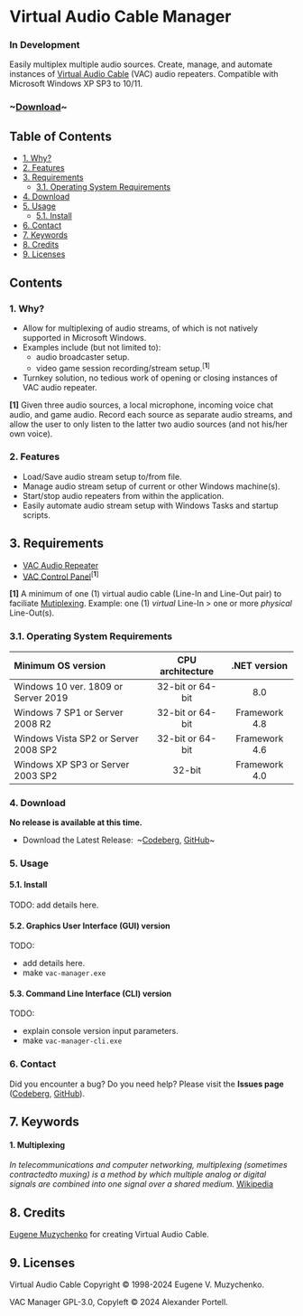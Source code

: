 # Virtual Audio Cable Manager
### In Development
Easily multiplex multiple audio sources. Create, manage, and automate
instances of [Virtual Audio Cable](#Licensing) (VAC) audio repeaters. Compatible
with Microsoft Windows XP SP3 to 10/11.

### ~[Download](#4-download)~

## Table of Contents
- [1. Why?](#1-why)
- [2. Features](#2-features)
- [3. Requirements](#3-requirements)
    - [3.1. Operating System Requirements](#31-operating-system-requirements)
- [4. Download](#4-download)
- [5. Usage](#5-usage)
    - [5.1. Install](#61-install)
- [6. Contact](#7-contact)
- [7. Keywords](#8-keywords)
- [8. Credits](#8-credits)
- [9. Licenses](#9-licenses)

## Contents
### 1. Why?
- Allow for multiplexing of audio streams, of which is not natively supported in
Microsoft Windows.
- Examples include (but not limited to):
  * audio broadcaster setup.
  * video game session recording/stream setup.<sup>[**1**]</sup>
- Turnkey solution, no tedious work of opening or closing instances of VAC
audio repeater.

**[1]** Given three audio sources, a local microphone, incoming voice chat audio,
and game audio. Record each source as separate audio streams, and allow the user
to only listen to the latter two audio sources (and not his/her own voice).

### 2. Features
- Load/Save audio stream setup to/from file.
- Manage audio stream setup of current or other Windows machine(s).
- Start/stop audio repeaters from within the application.
- Easily automate audio stream setup with Windows Tasks and startup scripts.

## 3. Requirements
- [VAC Audio Repeater](https://vac.muzychenko.net/en/repeater.htm)
- [VAC Control Panel](https://vac.muzychenko.net/en/download.htm)<sup>[**1**]</sup>

**[1]** A minimum of one (1) virtual audio cable (Line-In and Line-Out pair) to
faciliate [Mutiplexing](#1-multiplexing). Example: one (1) *virtual* Line-In > one
or more *physical* Line-Out(s).

### 3.1. Operating System Requirements
| Minimum OS version                         | CPU architecture | .NET version  |
| :---                                       | :---:            | :---:         |
| Windows 10 ver. 1809 or Server 2019        | 32-bit or 64-bit | 8.0		  	    |
| Windows 7 SP1 or Server 2008 R2            | 32-bit or 64-bit | Framework 4.8 |
| Windows Vista SP2 or Server 2008 SP2       | 32-bit or 64-bit | Framework 4.6 |
| Windows XP SP3 or Server 2003 SP2          | 32-bit           | Framework 4.0 |

### 4. Download
**No release is available at this time.**

- Download the Latest Release:&ensp;~[Codeberg][codeberg-releases],
[GitHub][github-releases]~

[codeberg-releases]: https://codeberg.org/portellam/VAC-Manager/releases/latest
[github-releases]:   https://github.com/portellam/VAC-Manager/releases/latest

### 5. Usage
#### 5.1. Install
TODO: add details here.

#### 5.2. Graphics User Interface (GUI) version
TODO:
- add details here.
- make `vac-manager.exe`

#### 5.3. Command Line Interface (CLI) version
TODO:
- explain console version input parameters.
- make `vac-manager-cli.exe`

### 6. Contact
Did you encounter a bug? Do you need help? Please visit the
**Issues page** ([Codeberg][codeberg-issues], [GitHub][github-issues]).

[codeberg-issues]: https://codeberg.org/portellam/parse-iommu-devices/issues
[github-issues]:   https://github.com/portellam/parse-iommu-devices/issues

## 7. Keywords
#### 1. Multiplexing
*In telecommunications and computer networking, multiplexing*
*(sometimes contractedto muxing) is a method by which multiple analog or digital*
*signals are combined into one signal over a shared medium.* [Wikipedia](k1)

[k1]: https://en.wikipedia.org/wiki/Multiplexing

## 8. Credits
[Eugene Muzychenko][credits1] for creating Virtual Audio Cable.

[credits1]: https://eugene.muzychenko.net/EMuzychenko_Resume_Eng.htm

## 9. Licenses
Virtual Audio Cable Copyright © 1998-2024 Eugene V. Muzychenko.

VAC Manager GPL-3.0, Copyleft © 2024 Alexander Portell.